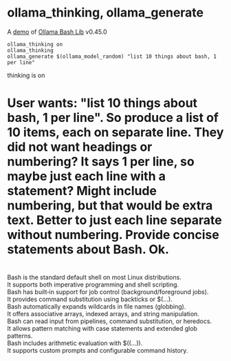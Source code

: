 # ollama_thinking, ollama_generate

A [demo](../README.md#demos) of [Ollama Bash Lib](https://github.com/attogram/ollama-bash-lib) v0.45.0

```
ollama_thinking on
ollama_thinking
ollama_generate $(ollama_model_random) "list 10 things about bash, 1 per line" 
```

thinking is on
# <thinking>
# User wants: "list 10 things about bash, 1 per line". So produce a list of 10 items, each on separate line. They did not want headings or numbering? It says 1 per line, so maybe just each line with a statement? Might include numbering, but that would be extra text. Better to just each line separate without numbering. Provide concise statements about Bash. Ok.
# </thinking>

Bash is the standard default shell on most Linux distributions.  
It supports both imperative programming and shell scripting.  
Bash has built‑in support for job control (background/foreground jobs).  
It provides command substitution using backticks or $(…​).  
Bash automatically expands wildcards in file names (globbing).  
It offers associative arrays, indexed arrays, and string manipulation.  
Bash can read input from pipelines, command substitution, or heredocs.  
It allows pattern matching with case statements and extended glob patterns.  
Bash includes arithmetic evaluation with $((…​)).  
It supports custom prompts and configurable command history.
